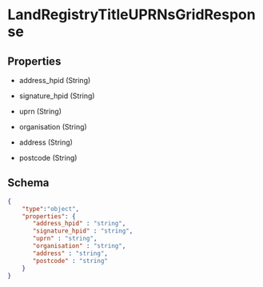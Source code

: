 # LandRegistryTitleUPRNsGridResponse
## Properties
- address_hpid (String)

   
- signature_hpid (String)

   
- uprn (String)

   
- organisation (String)

   
- address (String)

   
- postcode (String)

   

## Schema
```json
{
    "type":"object",
    "properties": {
       "address_hpid" : "string",
       "signature_hpid" : "string",
       "uprn" : "string",
       "organisation" : "string",
       "address" : "string",
       "postcode" : "string"
    }
}
```

